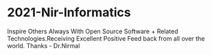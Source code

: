 # 2021-Nir-Informatics
Inspire Others Always With Open Source Software + Related Technologies.Receiving Excellent Positive Feed back from all over the world.
Thanks - Dr.Nirmal 
